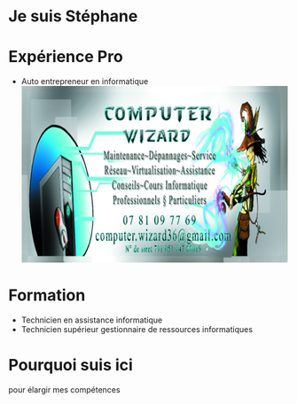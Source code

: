 # Je suis Stéphane

# Expérience Pro

* Auto entrepreneur en informatique
![carte de visite](https://github.com/StephDecru/semaine1/blob/master/Images/carte_de_visite.jpg "alt")

# Formation

* Technicien en assistance informatique
* Technicien supérieur gestionnaire de ressources informatiques

# Pourquoi suis ici

pour élargir mes compétences